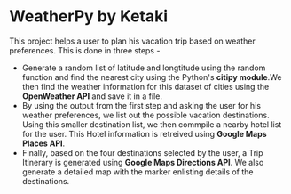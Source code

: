 # WeatherPy by Ketaki
This project helps a user to plan his vacation trip based on weather preferences. This is done in three steps -
- Generate a random list of latitude and longtitude using the random function and find the nearest city using the Python's **citipy module**.We then find the weather information for this dataset of cities using the **OpenWeather API** and save it in a file.
- By using the output from the first step and asking the user for his weather preferences, we list out the possible vacation destinations. Using this smaller destination list, we then commpile a nearby hotel list for the user. This Hotel information is retreived using **Google Maps Places API**.
- Finally, based on the four destinations selected by the user, a Trip Itinerary is generated using **Google Maps Directions API**. We also generate a detailed map with the marker enlisting details of the destinations.
